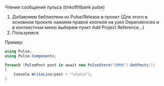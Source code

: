 Чтение сообщений пульса (tinkoff/tbank pulse)

1. Добавляем библиотеки из Pulse/Release в проект (Для этого в основном проекте нажмем правой кнопкой на узел Dependencies и в контекстном меню выберем пункт Add Project Reference...)
2. Пользуемся

Пример:
```c#
using Pulse;
using Pulse.Components; 

foreach (PulsePost post in await new PulseStore("GMKN").GetPosts()) 
{
    Console.WriteLine(post + "\n\n\n");  
}
```
